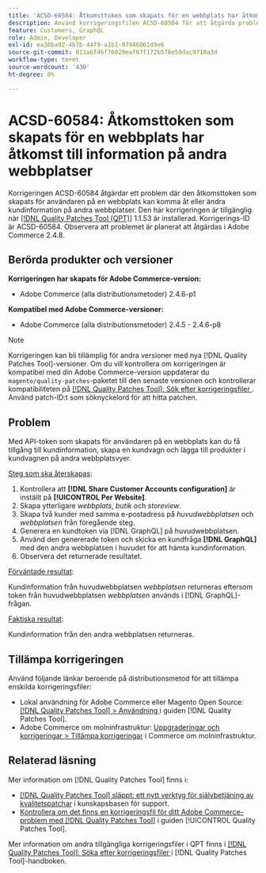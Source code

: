 ```yaml
---
title: 'ACSD-60584: Åtkomsttoken som skapats för en webbplats har åtkomst till information på andra webbplatser'
description: Använd korrigeringsfilen ACSD-60584 för att åtgärda problemet där åtkomsttoken som skapats för användaren på en webbplats kan få åtkomst till eller ändra kundinformation på andra webbplatser.
feature: Customers, GraphQL
role: Admin, Developer
exl-id: ea30ba92-4b7b-44f9-a1b1-97946061d9e6
source-git-commit: 011a6f46f76029eaf67f172b576e58dac9710a3d
workflow-type: tm+mt
source-wordcount: '430'
ht-degree: 0%

---
```


# ACSD-60584: Åtkomsttoken som skapats för en webbplats har åtkomst till information på andra webbplatser

Korrigeringen ACSD-60584 åtgärdar ett problem där den åtkomsttoken som skapats för användaren på en webbplats kan komma åt eller ändra kundinformation på andra webbplatser. Den här korrigeringen är tillgänglig när [[!DNL Quality Patches Tool (QPT)]](https://experienceleague.adobe.com/docs/commerce-operations/tools/quality-patches-tool/usage.html) 1.1.53 är installerad. Korrigerings-ID är ACSD-60584. Observera att problemet är planerat att åtgärdas i Adobe Commerce 2.4.8.

## Berörda produkter och versioner

**Korrigeringen har skapats för Adobe Commerce-version:**

* Adobe Commerce (alla distributionsmetoder) 2.4.6-p1

**Kompatibel med Adobe Commerce-versioner:**

* Adobe Commerce (alla distributionsmetoder) 2.4.5 - 2.4.6-p8

>[!NOTE]
>
>Korrigeringen kan bli tillämplig för andra versioner med nya [!DNL Quality Patches Tool]-versioner. Om du vill kontrollera om korrigeringen är kompatibel med din Adobe Commerce-version uppdaterar du `magento/quality-patches`-paketet till den senaste versionen och kontrollerar kompatibiliteten på [[!DNL Quality Patches Tool]: Sök efter korrigeringsfiler ](https://experienceleague.adobe.com/tools/commerce-quality-patches/index.html). Använd patch-ID:t som söknyckelord för att hitta patchen.

## Problem

Med API-token som skapats för användaren på en webbplats kan du få tillgång till kundinformation, skapa en kundvagn och lägga till produkter i kundvagnen på andra webbplatsvyer.

<u>Steg som ska återskapas</u>:

1. Kontrollera att **[!DNL Share Customer Accounts configuration]** är inställt på **[!UICONTROL Per Website]**.
1. Skapa ytterligare *webbplats*, *butik* och *storeview*.
1. Skapa två kunder med samma e-postadress på *huvudwebbplatsen* och *webbplatsen* från föregående steg.
1. Generera en kundtoken via [!DNL GraphQL] på huvudwebbplatsen.
1. Använd den genererade token och skicka en kundfråga **[!DNL GraphQL]** med den andra webbplatsen i huvudet för att hämta kundinformation.
1. Observera det returnerade resultatet.

<u>Förväntade resultat</u>:

Kundinformation från huvudwebbplatsen *webbplatsen* returneras eftersom token från huvudwebbplatsen *webbplatsen* används i [!DNL GraphQL]-frågan.

<u>Faktiska resultat</u>:

Kundinformation från den andra webbplatsen returneras.

## Tillämpa korrigeringen

Använd följande länkar beroende på distributionsmetod för att tillämpa enskilda korrigeringsfiler:

* Lokal användning för Adobe Commerce eller Magento Open Source: [[!DNL Quality Patches Tool] > Användning ](/help/tools/quality-patches-tool/usage.md) i guiden [!DNL Quality Patches Tool].
* Adobe Commerce om molninfrastruktur: [Uppgraderingar och korrigeringar > Tillämpa korrigeringar](https://experienceleague.adobe.com/docs/commerce-cloud-service/user-guide/develop/upgrade/apply-patches.html) i Commerce om molninfrastruktur.

## Relaterad läsning

Mer information om [!DNL Quality Patches Tool] finns i:

* [[!DNL Quality Patches Tool] släppt: ett nytt verktyg för självbetjäning av kvalitetspatchar](https://experienceleague.adobe.com/en/docs/commerce-operations/tools/quality-patches-tool/quality-patches-tool-to-self-serve-quality-patches) i kunskapsbasen för support.
* [Kontrollera om det finns en korrigeringsfil för ditt Adobe Commerce-problem med  [!DNL Quality Patches Tool]](/help/tools/quality-patches-tool/patches-available-in-qpt/check-patch-for-magento-issue-with-magento-quality-patches.md) i guiden [!UICONTROL Quality Patches Tool].


Mer information om andra tillgängliga korrigeringsfiler i QPT finns i [[!DNL Quality Patches Tool]: Söka efter korrigeringsfiler ](https://experienceleague.adobe.com/tools/commerce-quality-patches/index.html) i [!DNL Quality Patches Tool]-handboken.
